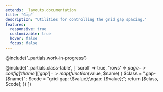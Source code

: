 ```yaml
---
extends: _layouts.documentation
title: "Gap"
description: "Utilities for controlling the grid gap spacing."
features:
  responsive: true
  customizable: true
  hover: false
  focus: false
---
```


@include('_partials.work-in-progress')

@include('_partials.class-table', [
  'scroll' => true,
  'rows' => $page->config['theme']['gap']->map(function ($value, $name) {
    $class = ".gap-{$name}";
    $code = "grid-gap: {$value};\ngap: {$value};";
    return [$class, $code];
  })
])

